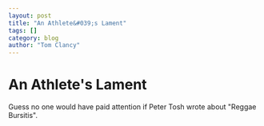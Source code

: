 ```yaml
---
layout: post
title: "An Athlete&#039;s Lament"
tags: []
category: blog
author: "Tom Clancy"
---
```


# An Athlete&#039;s Lament

Guess no one would have paid attention if Peter Tosh wrote about "Reggae Bursitis".
